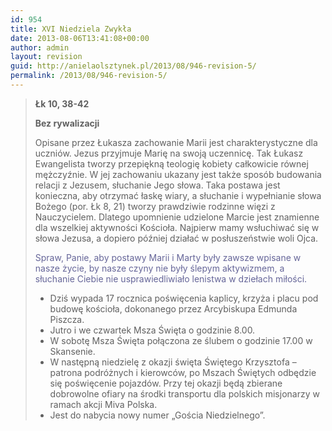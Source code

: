 ```yaml
---
id: 954
title: XVI Niedziela Zwykła
date: 2013-08-06T13:41:08+00:00
author: admin
layout: revision
guid: http://anielaolsztynek.pl/2013/08/946-revision-5/
permalink: /2013/08/946-revision-5/
---
```

> **Łk 10, 38-42**
> 
> **Bez rywalizacji**
> 
> Opisane przez Łukasza zachowanie Marii jest charakterystyczne dla uczniów. Jezus przyjmuje Marię na swoją uczennicę. Tak Łukasz Ewangelista tworzy przepiękną teologię kobiety całkowicie równej mężczyźnie. W jej zachowaniu ukazany jest także sposób budowania relacji z Jezusem, słuchanie Jego słowa. Taka postawa jest konieczna, aby otrzymać łaskę wiary, a słuchanie i wypełnianie słowa Bożego (por. Łk 8, 21) tworzy prawdziwie rodzinne więzi z Nauczycielem. Dlatego upomnienie udzielone Marcie jest znamienne dla wszelkiej aktywności Kościoła. Najpierw mamy wsłuchiwać się w słowa Jezusa, a dopiero później działać w posłuszeństwie woli Ojca.
> 
> <span style="color: #666699;">Spraw, Panie, aby postawy Marii i Marty były zawsze wpisane w nasze życie, by nasze czyny nie były ślepym aktywizmem, a słuchanie Ciebie nie usprawiedliwiało lenistwa w dziełach miłości.</span>
> 
>   * <span style="font-style: normal;">Dziś wypada 17 rocznica poświęcenia kaplicy, krzyża i placu pod budowę kościoła, dokonanego przez Arcybiskupa Edmunda Piszcza.</span>
>   * <span style="font-style: normal;">Jutro i we czwartek Msza Święta o godzinie 8.00.</span>
>   * <span style="font-style: normal;">W sobotę Msza Święta połączona ze ślubem o godzinie 17.00 w Skansenie.</span>
>   * <span style="font-style: normal;">W następną niedzielę z okazji święta Świętego Krzysztofa &#8211; patrona podróżnych i kierowców, po Mszach Świętych odbędzie się poświęcenie pojazdów. Przy tej okazji będą zbierane dobrowolne ofiary na środki transportu dla polskich misjonarzy w ramach akcji Miva Polska. </span>
>   * <span style="font-style: normal;">Jest do nabycia nowy numer &#8222;Gościa Niedzielnego&#8221;.</span></ul>